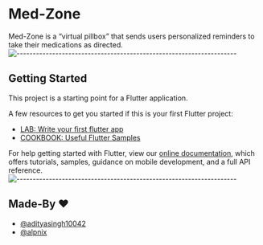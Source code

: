 # Med-Zone
Med-Zone is a “virtual pillbox” that sends users personalized reminders to take their medications as directed.
![--------------------------------------------------------------------](https://raw.githubusercontent.com/andreasbm/readme/master/assets/lines/rainbow.png)
## Getting Started

This project is a starting point for a Flutter application.

A few resources to get you started if this is your first Flutter project:

* [LAB: Write your first flutter app](https://flutter.dev/docs/get-started/codelab)
* [COOKBOOK: Useful Flutter Samples](https://flutter.dev/docs/cookbook)

For help getting started with Flutter, view our
[online documentation](https://flutter.dev/docs), which offers tutorials,
samples, guidance on mobile development, and a full API reference.
![--------------------------------------------------------------------](https://raw.githubusercontent.com/andreasbm/readme/master/assets/lines/rainbow.png)

## Made-By ❤
- [@adityasingh10042](https://www.github.com/adityasingh10042)
- [@alpnix](https://www.github.com/alpnix)
